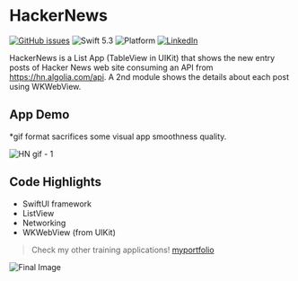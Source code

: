 # HackerNews

[![GitHub issues](https://img.shields.io/github/issues/santirodriguezaffonso/To-Do-List-iOS?logo=github)](https://github.com/santirodriguezaffonso/To-Do-List-iOS/issues)
![Swift 5.3](https://img.shields.io/badge/Swift-5.6-orange.svg?style=flat)
![Platform](https://img.shields.io/badge/plataform-iOS-white)
[![LinkedIn](https://img.shields.io/badge/LinkedIn-santiagorodriguezaffonso-blue)](https://www.linkedin.com/in/santiagorodriguezaffonso/)

HackerNews is a List App (TableView in UIKit) that shows the new entry posts of Hacker News web site consuming an API from https://hn.algolia.com/api. A 2nd module shows the details about each post using WKWebView.

## App Demo
 *gif format sacrifices some visual app smoothness quality.
 
![HN gif - 1](https://user-images.githubusercontent.com/100100565/172875152-f4e3034c-8e48-46c6-ad48-b803c2e173c4.gif)


## Code Highlights

- SwiftUI framework
- ListView
- Networking
- WKWebView (from UIKit)

>Check my other training applications! [myportfolio](https://temporal-ursinia-346.notion.site/App-Portfolio-ea7f8e9bdac84c2c81541781a1e92668)

![Final Image](https://user-images.githubusercontent.com/100100565/172270362-2ff7b9f2-9678-458d-ac36-f5e4f3f7a772.png)
